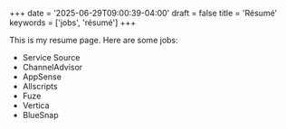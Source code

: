 +++
date = '2025-06-29T09:00:39-04:00'
draft = false
title = 'Résumé'
keywords = ['jobs', 'résumé']
+++

This is my resume page. Here are some jobs:
- Service Source
- ChannelAdvisor
- AppSense
- Allscripts
- Fuze
- Vertica
- BlueSnap